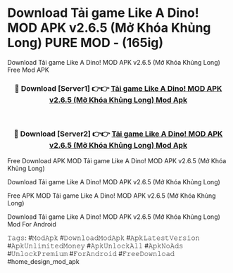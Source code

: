 # Download Tải game Like A Dino! MOD APK v2.6.5 (Mở Khóa Khủng Long) PURE MOD - (165ig)
Download Tải game Like A Dino! MOD APK v2.6.5 (Mở Khóa Khủng Long) Free Mod APK

<div align="center">
<h3>🔴 Download [Server1] 👉👉 <a href="https://apk-comot.site?title=Tải_game_Like_A_Dino!_MOD_APK_v2.6.5_(Mở_Khóa_Khủng_Long)">Tải game Like A Dino! MOD APK v2.6.5 (Mở Khóa Khủng Long) Mod Apk</a></h3><br>

<h3>🔴 Download [Server2] 👉👉 <a href="https://apk-comot.site?title=Tải_game_Like_A_Dino!_MOD_APK_v2.6.5_(Mở_Khóa_Khủng_Long)">Tải game Like A Dino! MOD APK v2.6.5 (Mở Khóa Khủng Long) Mod Apk</a></h3>
</div>


Free Download APK MOD Tải game Like A Dino! MOD APK v2.6.5 (Mở Khóa Khủng Long)

Download Tải game Like A Dino! MOD APK v2.6.5 (Mở Khóa Khủng Long) 

Free APK MOD Tải game Like A Dino! MOD APK v2.6.5 (Mở Khóa Khủng Long) 

Download Tải game Like A Dino! MOD APK v2.6.5 (Mở Khóa Khủng Long) Mod For Android

𝚃𝚊𝚐𝚜: #𝙼𝚘𝚍𝙰𝚙𝚔 #𝙳𝚘𝚠𝚗𝚕𝚘𝚊𝚍𝙼𝚘𝚍𝙰𝚙𝚔 #𝙰𝚙𝚔𝙻𝚊𝚝𝚎𝚜𝚝𝚅𝚎𝚛𝚜𝚒𝚘𝚗 #𝙰𝚙𝚔𝚄𝚗𝚕𝚒𝚖𝚒𝚝𝚎𝚍𝙼𝚘𝚗𝚎𝚢 #𝙰𝚙𝚔𝚄𝚗𝚕𝚘𝚌𝚔𝙰𝚕𝚕 #𝙰𝚙𝚔𝙽𝚘𝙰𝚍𝚜 #𝚄𝚗𝚕𝚘𝚌𝚔𝙿𝚛𝚎𝚖𝚒𝚞𝚖 #𝙵𝚘𝚛𝙰𝚗𝚍𝚛𝚘𝚒𝚍 #𝙵𝚛𝚎𝚎𝙳𝚘𝚠𝚗𝚕𝚘𝚊𝚍 #home_design_mod_apk